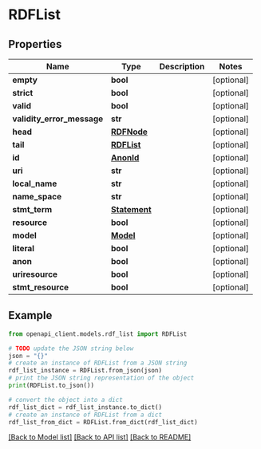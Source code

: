 # RDFList


## Properties

Name | Type | Description | Notes
------------ | ------------- | ------------- | -------------
**empty** | **bool** |  | [optional] 
**strict** | **bool** |  | [optional] 
**valid** | **bool** |  | [optional] 
**validity_error_message** | **str** |  | [optional] 
**head** | [**RDFNode**](RDFNode.md) |  | [optional] 
**tail** | [**RDFList**](RDFList.md) |  | [optional] 
**id** | [**AnonId**](AnonId.md) |  | [optional] 
**uri** | **str** |  | [optional] 
**local_name** | **str** |  | [optional] 
**name_space** | **str** |  | [optional] 
**stmt_term** | [**Statement**](Statement.md) |  | [optional] 
**resource** | **bool** |  | [optional] 
**model** | [**Model**](Model.md) |  | [optional] 
**literal** | **bool** |  | [optional] 
**anon** | **bool** |  | [optional] 
**uriresource** | **bool** |  | [optional] 
**stmt_resource** | **bool** |  | [optional] 

## Example

```python
from openapi_client.models.rdf_list import RDFList

# TODO update the JSON string below
json = "{}"
# create an instance of RDFList from a JSON string
rdf_list_instance = RDFList.from_json(json)
# print the JSON string representation of the object
print(RDFList.to_json())

# convert the object into a dict
rdf_list_dict = rdf_list_instance.to_dict()
# create an instance of RDFList from a dict
rdf_list_from_dict = RDFList.from_dict(rdf_list_dict)
```
[[Back to Model list]](../README.md#documentation-for-models) [[Back to API list]](../README.md#documentation-for-api-endpoints) [[Back to README]](../README.md)


